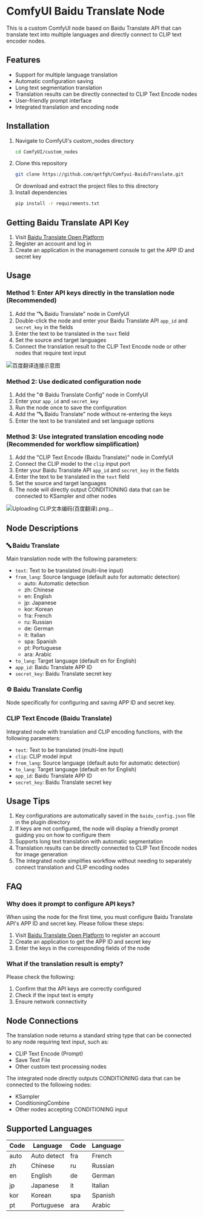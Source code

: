 # ComfyUI Baidu Translate Node

This is a custom ComfyUI node based on Baidu Translate API that can translate text into multiple languages and directly connect to CLIP text encoder nodes.

## Features

- Support for multiple language translation
- Automatic configuration saving
- Long text segmentation translation
- Translation results can be directly connected to CLIP Text Encode nodes
- User-friendly prompt interface
- Integrated translation and encoding node

## Installation

1. Navigate to ComfyUI's custom_nodes directory
   ```bash
   cd ComfyUI/custom_nodes
   ```
2. Clone this repository
   ```bash
   git clone https://github.com/qetfgh/Comfyui-BaiduTranslate.git
   ```
   Or download and extract the project files to this directory
3. Install dependencies
   ```bash
   pip install -r requirements.txt
   ```

## Getting Baidu Translate API Key

1. Visit [Baidu Translate Open Platform](https://fanyi-api.baidu.com/)
2. Register an account and log in
3. Create an application in the management console to get the APP ID and secret key

## Usage

### Method 1: Enter API keys directly in the translation node (Recommended)

1. Add the "🔤 Baidu Translate" node in ComfyUI
2. Double-click the node and enter your Baidu Translate API `app_id` and `secret_key` in the fields
3. Enter the text to be translated in the `text` field
4. Set the source and target languages
5. Connect the translation result to the CLIP Text Encode node or other nodes that require text input

![百度翻译连接示意图](https://github.com/user-attachments/assets/0218e91a-d475-4346-901b-4ab5f6ffed12)


### Method 2: Use dedicated configuration node

1. Add the "⚙️ Baidu Translate Config" node in ComfyUI
2. Enter your `app_id` and `secret_key`
3. Run the node once to save the configuration
4. Add the "🔤 Baidu Translate" node without re-entering the keys
5. Enter the text to be translated and set language options

### Method 3: Use integrated translation encoding node (Recommended for workflow simplification)

1. Add the "CLIP Text Encode (Baidu Translate)" node in ComfyUI
2. Connect the CLIP model to the `clip` input port
3. Enter your Baidu Translate API `app_id` and `secret_key` in the fields
4. Enter the text to be translated in the `text` field
5. Set the source and target languages
6. The node will directly output CONDITIONING data that can be connected to KSampler and other nodes

![Uploading CLIP文本编码(百度翻译).png…]()


## Node Descriptions

### 🔤 Baidu Translate

Main translation node with the following parameters:
- `text`: Text to be translated (multi-line input)
- `from_lang`: Source language (default auto for automatic detection)
  - auto: Automatic detection
  - zh: Chinese
  - en: English
  - jp: Japanese
  - kor: Korean
  - fra: French
  - ru: Russian
  - de: German
  - it: Italian
  - spa: Spanish
  - pt: Portuguese
  - ara: Arabic
- `to_lang`: Target language (default en for English)
- `app_id`: Baidu Translate APP ID
- `secret_key`: Baidu Translate secret key

### ⚙️ Baidu Translate Config

Node specifically for configuring and saving APP ID and secret key.

### CLIP Text Encode (Baidu Translate)

Integrated node with translation and CLIP encoding functions, with the following parameters:
- `text`: Text to be translated (multi-line input)
- `clip`: CLIP model input
- `from_lang`: Source language (default auto for automatic detection)
- `to_lang`: Target language (default en for English)
- `app_id`: Baidu Translate APP ID
- `secret_key`: Baidu Translate secret key

## Usage Tips

1. Key configurations are automatically saved in the `baidu_config.json` file in the plugin directory
2. If keys are not configured, the node will display a friendly prompt guiding you on how to configure them
3. Supports long text translation with automatic segmentation
4. Translation results can be directly connected to CLIP Text Encode nodes for image generation
5. The integrated node simplifies workflow without needing to separately connect translation and CLIP encoding nodes

## FAQ

### Why does it prompt to configure API keys?

When using the node for the first time, you must configure Baidu Translate API's APP ID and secret key. Please follow these steps:
1. Visit [Baidu Translate Open Platform](https://fanyi-api.baidu.com/product/113) to register an account
2. Create an application to get the APP ID and secret key
3. Enter the keys in the corresponding fields of the node

### What if the translation result is empty?

Please check the following:
1. Confirm that the API keys are correctly configured
2. Check if the input text is empty
3. Ensure network connectivity

## Node Connections

The translation node returns a standard string type that can be connected to any node requiring text input, such as:
- CLIP Text Encode (Prompt)
- Save Text File
- Other custom text processing nodes

The integrated node directly outputs CONDITIONING data that can be connected to the following nodes:
- KSampler
- ConditioningCombine
- Other nodes accepting CONDITIONING input

## Supported Languages

| Code | Language    | Code | Language    |
|------|-------------|------|-------------|
| auto | Auto detect | fra  | French      |
| zh   | Chinese     | ru   | Russian     |
| en   | English     | de   | German      |
| jp   | Japanese    | it   | Italian     |
| kor  | Korean      | spa  | Spanish     |
| pt   | Portuguese  | ara  | Arabic      |
